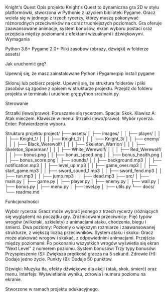 Knight's Quest
Opis projektu
Knight's Quest to dynamiczna gra 2D w stylu platformówki, stworzona w Pythonie z użyciem biblioteki Pygame. Gracz wciela się w jednego z trzech rycerzy, którzy muszą pokonywać różnorodnych przeciwników na coraz trudniejszych poziomach. Gra oferuje zaawansowane animacje, system bonusów, ekran wyboru postaci oraz przejścia między poziomami z efektami wizualnymi i dźwiękowymi.
Wymagania

Python 3.8+
Pygame 2.0+
Pliki zasobów (obrazy, dźwięki) w folderze assets/

Jak uruchomić grę?

Upewnij się, że masz zainstalowane Python i Pygame:pip install pygame


Sklonuj lub pobierz projekt.
Upewnij się, że struktura folderów i pliki zasobów są zgodne z opisem w strukturze projektu.
Przejdź do folderu projektu w terminalu i uruchom grę:python src/main.py



Sterowanie

Strzałki (lewo/prawo): Poruszanie się rycerzem.
Spacja: Skok.
Klawisz A: Atak mieczem.
Klawisze w menu:
Strzałki (lewo/prawo): Wybór rycerza.
Enter: Potwierdzenie wyboru.



Struktura projektu
project/
├── assets/
│   ├── images/
│   │   ├── player/
│   │   │   ├── Knight_1/
│   │   │   ├── Knight_2/
│   │   │   ├── Knight_3/
│   │   ├── enemy/
│   │   │   ├── Black_Werewolf/
│   │   │   ├── Skeleton_Warrior/
│   │   │   ├── Skeleton_Spearman/
│   │   │   ├── White_Werewolf/
│   │   │   ├── Red_Werewolf/
│   │   ├── bonus.png
│   │   ├── bonus_speed.png
│   │   ├── bonus_health.png
│   │   ├── bonus_score.png
│   ├── sounds/
│   │   ├── background.mp3
│   │   ├── notification.mp3
│   │   ├── level_up.mp3
│   │   ├── game_over.mp3
│   │   ├── start_game.mp3
│   │   ├── sword_sound_1.mp3
│   │   ├── sword_fend.mp3
│   │   ├── run.mp3
│   │   ├── jump.mp3
│   │   ├── dead.mp3
├── src/
│   ├── main.py
│   ├── game.py
│   ├── player.py
│   ├── enemy.py
│   ├── wall.py
│   ├── bonus.py
│   ├── menu.py
│   ├── level.py
│   ├── utils.py
└── docs/
    └── readme.md

Funkcjonalności

Wybór rycerza: Gracz może wybrać jednego z trzech rycerzy (różniących się wyglądem) na początku gry.
Zróżnicowani przeciwnicy: Pięć typów wrogów (wilkołaki, szkielety) z animacjami ataku, chodzenia, biegu i śmierci.
Dwa poziomy: Poziomy o większym rozmiarze i zaawansowanej strukturze, z większą liczbą przeciwników.
System ataku i skoku: Gracz może atakować wrogów i skakać, z odpowiednimi animacjami.
Przejścia między poziomami: Po pokonaniu wszystkich wrogów wyświetla się ekran "Next Level" z numerem poziomu.
System bonusów: Trzy typy bonusów:
Przyspieszenie (S): Zwiększa prędkość gracza na 5 sekund.
Zdrowie (H): Dodaje jedno życie.
Punkty (B): Dodaje 50 punktów.


Dźwięki: Muzyka tła, efekty dźwiękowe dla akcji (atak, skok, śmierć) oraz menu.
Interfejs: Wyświetlanie wyniku, zdrowia i numeru poziomu na ekranie.

Stworzone w ramach projektu edukacyjnego.
